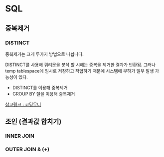 # SQL

## 중복제거

### DISTINCT

중복제거는 크게 두가지 방법으로 나뉩니다.

DISTINCT를 사용해 쿼리문을 분석 할 시에는 중복을 제거한 결과가 반환됨.
그러나 temp tablespace에 임시로 저장하고 작업하기 때문에 시스템에 부하가 일부 발생 가능성이 있다.

- DISTINCT를 이용해 중복제거	
- GROUP BY 절을 이용해 중복제거

[참고링크 : 코딩무니](https://devmoony.tistory.com/118)

## 조인 (결과값 합치기)


### INNER JOIN



### OUTER JOIN & (+)
